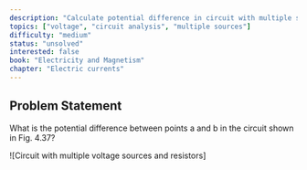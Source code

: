 ```yaml
---
description: "Calculate potential difference in circuit with multiple sources"
topics: ["voltage", "circuit analysis", "multiple sources"]
difficulty: "medium"
status: "unsolved"
interested: false
book: "Electricity and Magnetism"
chapter: "Electric currents"
---
```


## Problem Statement
What is the potential difference between points a and b in the circuit shown in Fig. 4.37?

![Circuit with multiple voltage sources and resistors]
